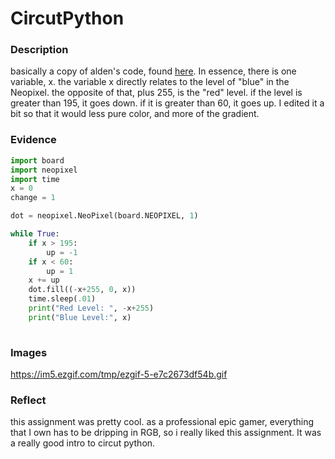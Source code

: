 # CircutPython

### Description

basically a copy of alden's code, found [here](https://github.com/adent11/CircuitPython/blob/master/HelloCircuitPython.py). In essence, there is one variable, x. the variable x directly relates to the level of "blue" in the Neopixel. the opposite of that, plus 255, is the "red" level.  if the level is greater than 195, it goes down. if it is greater than 60, it goes up. I edited it a bit so that it would less pure color, and more of the gradient.

### Evidence

```python
import board
import neopixel
import time
x = 0
change = 1

dot = neopixel.NeoPixel(board.NEOPIXEL, 1)

while True:
    if x > 195:
        up = -1
    if x < 60:
        up = 1
    x += up
    dot.fill((-x+255, 0, x))
    time.sleep(.01)
    print("Red Level: ", -x+255)
    print("Blue Level:", x)
    
```
### Images
https://im5.ezgif.com/tmp/ezgif-5-e7c2673df54b.gif

### Reflect
this assignment was pretty cool. as a professional epic gamer, everything that I own has to be dripping in RGB, so i really liked this assignment. It was a really good intro to circut python.
